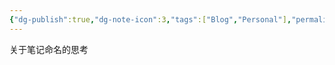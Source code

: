 ```yaml
---
{"dg-publish":true,"dg-note-icon":3,"tags":["Blog","Personal"],"permalink":"/🌑Journal_手札/严选/Obsidian/Obsidian笔记命名/","dgPassFrontmatter":true,"noteIcon":3,"created":"2024-09-17T15:24:21.545+08:00","updated":"2024-09-17T15:33:36.012+08:00"}
---
```


关于笔记命名的思考


